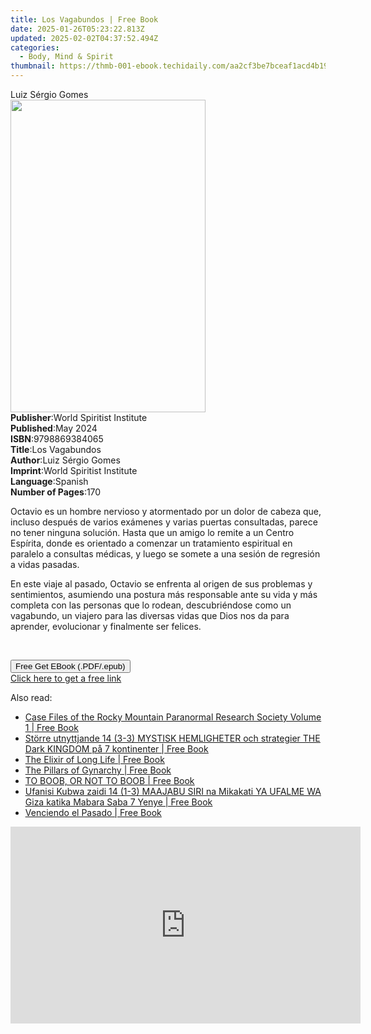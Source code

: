 ```yaml
---
title: Los Vagabundos | Free Book
date: 2025-01-26T05:23:22.813Z
updated: 2025-02-02T04:37:52.494Z
categories:
  - Body, Mind & Spirit
thumbnail: https://thmb-001-ebook.techidaily.com/aa2cf3be7bceaf1acd4b190e751a8a45ebfc331f6a70cf244df1b99eea3c17cd.jpg
---
```

<main id="book-container">
  <div class="flex flex-col">
    <div class="book-brief flex-1 py-6 px-4 sm:p-6 md:py-10 md:px-8">
      <!-- brief-->
      <div class="book-brief-main">Luiz Sérgio Gomes</div>
    </div>
    <div
      class="book-meta-info flex-1 grid gap-4 col-start-1 col-end-3 row-start-1 sm:mb-6 sm:grid-cols-4 lg:gap-6 lg:col-start-2 lg:row-end-6 lg:row-span-6 lg:mb-0"
    >
      <div
        class="book-meta-info-left place-content-center mt-4 p-4 text-sm leading-6 col-start-2 col-span-2 dark:text-slate-400"
      >
        <img
          class="w-full h-500 object-cover rounded-lg sm:h-255 sm:col-span-2 lg:col-span-full"
          src="https://img-001-ebook.techidaily.com/b3c8edc574763320cc76d03e21bc0a73584d99486056ed73bbd465108f6b4f2b.jpg"
          alt=""
          width="312"
          height="500"
        />
      </div>
      <div
        class="book-meta-info-right mt-2 col-start-1 row-start-2 col-span-3 self-center"
      >
        <!-- meta data  -->
        <div class="flex flex-col px-4 md:px-8">
          <div class="flex-1">
            <strong>Publisher</strong>:<span class="px-2"
              >World Spiritist Institute</span
            >
          </div>
          <div class="flex-1">
            <strong>Published</strong>:<span class="px-2">May 2024</span>
          </div>
          <div class="flex-1">
            <strong>ISBN</strong>:<span class="px-2">9798869384065</span>
          </div>
          <div class="flex-1">
            <strong>Title</strong>:<span class="px-2">Los Vagabundos</span>
          </div>
          <div class="flex-1">
            <strong>Author</strong>:<span class="px-2">Luiz Sérgio Gomes</span>
          </div>
          <div class="flex-1">
            <strong>Imprint</strong>:<span class="px-2"
              >World Spiritist Institute</span
            >
          </div>
          <div class="flex-1">
            <strong>Language</strong>:<span class="px-2">Spanish</span>
          </div>
          <div class="flex-1">
            <strong>Number of Pages</strong>:<span class="px-2">170</span>
          </div>
        </div>
      </div>
    </div>
    <div class="book-description flex-1 py-6 px-4 sm:p-6 md:py-10 md:px-8">
      <div class="book-description-main">
        <div accordion-content="" id="description">
          <p>
            Octavio es un hombre nervioso y atormentado por un dolor de cabeza
            que, incluso después de varios exámenes y varias puertas
            consultadas, parece no tener ninguna solución. Hasta que un amigo lo
            remite a un Centro Espírita, donde es orientado a comenzar un
            tratamiento espiritual en paralelo a consultas médicas, y luego se
            somete a una sesión de regresión a vidas pasadas.
          </p>
          <p>
            En este viaje al pasado, Octavio se enfrenta al origen de sus
            problemas y sentimientos, asumiendo una postura más responsable ante
            su vida y más completa con las personas que lo rodean,
            descubriéndose como un vagabundo, un viajero para las diversas vidas
            que Dios nos da para aprender, evolucionar y finalmente ser felices.
          </p>
          <p><br /></p>
        </div>
      </div>
    </div>
    <div class="book-excerpts flex-1 py-6 px-4 sm:p-6 md:py-10 md:px-8"></div>
    <div
      class="book-about-author flex-1 py-6 px-4 sm:p-6 md:py-10 md:px-8"
    ></div>
    <div class="book-free-get flex-1 py-6 px-4 sm:p-6 md:py-10 md:px-8">
      <button
        id="btn-free-get"
        class="bg-blue-500 hover:bg-blue-700 text-white font-bold py-2 px-4 rounded"
      >
        Free Get EBook (.PDF/.epub)
      </button>
      <div id="countdown-display" class="px-2 text-lg mt-2"></div>
      <a
        id="free-link"
        class="hidden bg-blue-500 hover:bg-blue-700 text-white font-bold py-2 px-4 rounded"
        href="https://www.ebooks.com/en-us/book/211352063/los-vagabundos/luiz-s-rgio-gomes/"
        target="_blank"
        >Click here to get a free link</a
      >
    </div>
    <script>
      let countdownTime = 0;
      let countdownInterval = null;
      document
        .getElementById('btn-free-get')
        .addEventListener('click', startCountdown);
      function startCountdown() {
        countdownTime = new Date().getTime() + 60000 * 3;
        countdownInterval = setInterval(updateCountdown, 1000);
        document.getElementById('btn-free-get').disabled = true;
        document
          .getElementById('btn-free-get')
          .classList.add('bg-gray-500', 'cursor-not-allowed');
      }
      function updateCountdown() {
        let currentTime = new Date().getTime();
        let timeLeft = countdownTime - currentTime;
        let secondsLeft = Math.floor(timeLeft / 1000);
        document.getElementById('countdown-display').innerHTML =
          `Remaining time: ${secondsLeft} seconds.`;
        if (secondsLeft <= 0) {
          clearInterval(countdownInterval);
          document.getElementById('btn-free-get').classList.add('hidden');
          document.getElementById('free-link').classList.remove('hidden');
          document.getElementById('countdown-display').innerHTML = '';
        }
      }
    </script>
  </div>
</main>

<ins class="adsbygoogle"
      style="display:block"
      data-ad-client="ca-pub-7571918770474297"
      data-ad-slot="8358498916"
      data-ad-format="auto"
      data-full-width-responsive="true"></ins>
    

<span class="atpl-alsoreadstyle">Also read:</span>
<div><ul>
<li><a href="https://novels-ebooks.techidaily.com/211031017-9781961827011-case-files-of-the-rocky-mountain-paranormal-research-society-volume-1/"><u>Case Files of the Rocky Mountain Paranormal Research Society Volume 1 | Free Book</u></a></li>
<li><a href="https://novels-ebooks.techidaily.com/211031161-9781088264386-storre-utnyttjande-14-3-3-mystisk-hemligheter-och-strategier-the-dark-kingdom-pa-7-kontinenter/"><u>Större utnyttjande 14 (3-3) MYSTISK HEMLIGHETER och strategier THE Dark KINGDOM på 7 kontinenter | Free Book</u></a></li>
<li><a href="https://novels-ebooks.techidaily.com/211031132-9781088267394-the-elixir-of-long-life/"><u>The Elixir of Long Life | Free Book</u></a></li>
<li><a href="https://novels-ebooks.techidaily.com/211031080-9798989009763-the-pillars-of-gynarchy/"><u>The Pillars of Gynarchy | Free Book</u></a></li>
<li><a href="https://novels-ebooks.techidaily.com/211031031-9798987004920-to-boob-or-not-to-boob/"><u>TO BOOB, OR NOT TO BOOB | Free Book</u></a></li>
<li><a href="https://novels-ebooks.techidaily.com/211031137-9781088265130-ufanisi-kubwa-zaidi-14-1-3-maajabu-siri-na-mikakati-ya-ufalme-wa-giza-katika-mabara-saba-7-yenye/"><u>Ufanisi Kubwa zaidi 14 (1-3) MAAJABU SIRI na Mikakati YA UFALME WA Giza katika Mabara Saba 7 Yenye | Free Book</u></a></li>
<li><a href="https://novels-ebooks.techidaily.com/211031121-9781088267233-venciendo-el-pasado/"><u>Venciendo el Pasado | Free Book</u></a></li>
</ul></div>

<!-- affiliate ads begin -->
<iframe width="560" height="315" src="https://www.youtube.com/embed/o-sRtqHdEYY?si=NMTMQVxJsUaoguqh" title="YouTube video player" frameborder="0" allow="accelerometer; autoplay; clipboard-write; encrypted-media; gyroscope; picture-in-picture; web-share" referrerpolicy="strict-origin-when-cross-origin" allowfullscreen></iframe>
<!-- affiliate ads end -->

